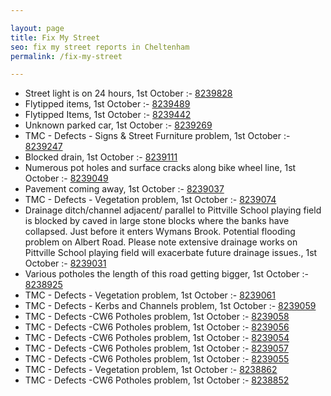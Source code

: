 ```yaml
---

layout: page
title: Fix My Street
seo: fix my street reports in Cheltenham
permalink: /fix-my-street

---
```


<!-- fix_marker starts -->

- Street light is on 24 hours, 1st October :- [8239828](https://www.fixmystreet.com/report/8239828)
- Flytipped items, 1st October :- [8239489](https://www.fixmystreet.com/report/8239489)
- Flytipped Items, 1st October :- [8239442](https://www.fixmystreet.com/report/8239442)
- Unknown parked car, 1st October :- [8239269](https://www.fixmystreet.com/report/8239269)
- TMC - Defects - Signs & Street Furniture problem, 1st October :- [8239247](https://www.fixmystreet.com/report/8239247)
- Blocked drain, 1st October :- [8239111](https://www.fixmystreet.com/report/8239111)
- Numerous pot holes and surface cracks along bike wheel line, 1st October :- [8239049](https://www.fixmystreet.com/report/8239049)
- Pavement coming away, 1st October :- [8239037](https://www.fixmystreet.com/report/8239037)
- TMC - Defects - Vegetation problem, 1st October :- [8239074](https://www.fixmystreet.com/report/8239074)
- Drainage ditch/channel adjacent/ parallel to Pittville School playing field is blocked by caved in large stone blocks where the banks have collapsed. Just before it enters Wymans Brook. Potential flooding problem on Albert Road. Please note extensive drainage works on Pittville School playing field will exacerbate future drainage issues., 1st October :- [8239031](https://www.fixmystreet.com/report/8239031)
- Various potholes the length of this road getting bigger, 1st October :- [8238925](https://www.fixmystreet.com/report/8238925)
- TMC - Defects - Vegetation problem, 1st October :- [8239061](https://www.fixmystreet.com/report/8239061)
- TMC - Defects - Kerbs and Channels problem, 1st October :- [8239059](https://www.fixmystreet.com/report/8239059)
- TMC - Defects -CW6 Potholes  problem, 1st October :- [8239058](https://www.fixmystreet.com/report/8239058)
- TMC - Defects -CW6 Potholes  problem, 1st October :- [8239056](https://www.fixmystreet.com/report/8239056)
- TMC - Defects -CW6 Potholes  problem, 1st October :- [8239054](https://www.fixmystreet.com/report/8239054)
- TMC - Defects -CW6 Potholes  problem, 1st October :- [8239057](https://www.fixmystreet.com/report/8239057)
- TMC - Defects -CW6 Potholes  problem, 1st October :- [8239055](https://www.fixmystreet.com/report/8239055)
- TMC - Defects - Vegetation problem, 1st October :- [8238862](https://www.fixmystreet.com/report/8238862)
- TMC - Defects -CW6 Potholes  problem, 1st October :- [8238852](https://www.fixmystreet.com/report/8238852)

<!-- fix_marker ends -->